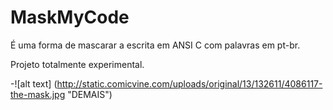 MaskMyCode
=========

É uma forma de mascarar a escrita em ANSI C com palavras em pt-br.

Projeto totalmente experimental. 

-![alt text] (http://static.comicvine.com/uploads/original/13/132611/4086117-the-mask.jpg "DEMAIS")
